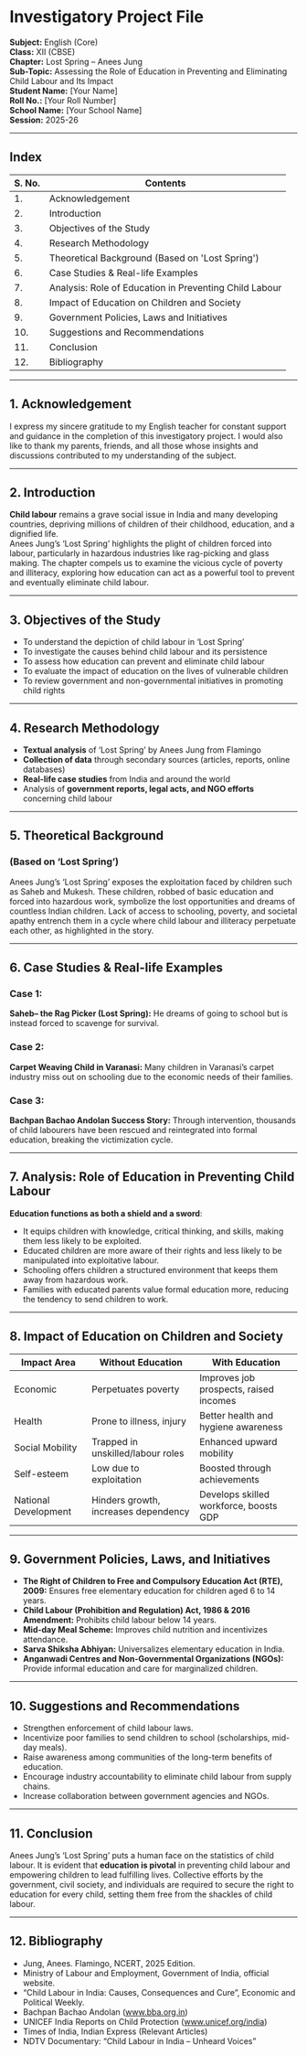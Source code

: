 <style>
h1 > a[href*="aarush-atharv2403"] {
    display: none !important;
}
</style>

# Investigatory Project File  
**Subject:** English (Core)  
**Class:** XII (CBSE)  
**Chapter:** Lost Spring – Anees Jung  
**Sub-Topic:** Assessing the Role of Education in Preventing and Eliminating Child Labour and Its Impact  
**Student Name:** [Your Name]  
**Roll No.:** [Your Roll Number]  
**School Name:** [Your School Name]  
**Session:** 2025-26

---

## Index

| S. No. | Contents                                                                 |
|--------|--------------------------------------------------------------------------|
| 1.     | Acknowledgement                                                          |
| 2.     | Introduction                                                             |
| 3.     | Objectives of the Study                                                  |
| 4.     | Research Methodology                                                     |
| 5.     | Theoretical Background (Based on 'Lost Spring')                          |
| 6.     | Case Studies & Real-life Examples                                        |
| 7.     | Analysis: Role of Education in Preventing Child Labour                   |
| 8.     | Impact of Education on Children and Society                              |
| 9.     | Government Policies, Laws and Initiatives                                |
| 10.    | Suggestions and Recommendations                                          |
| 11.    | Conclusion                                                               |
| 12.    | Bibliography                                                             |

---

## 1. Acknowledgement

I express my sincere gratitude to my English teacher for constant support and guidance in the completion of this investigatory project. I would also like to thank my parents, friends, and all those whose insights and discussions contributed to my understanding of the subject.

---

## 2. Introduction

**Child labour** remains a grave social issue in India and many developing countries, depriving millions of children of their childhood, education, and a dignified life.  
Anees Jung’s ‘Lost Spring’ highlights the plight of children forced into labour, particularly in hazardous industries like rag-picking and glass making. The chapter compels us to examine the vicious cycle of poverty and illiteracy, exploring how education can act as a powerful tool to prevent and eventually eliminate child labour.

---

## 3. Objectives of the Study

- To understand the depiction of child labour in ‘Lost Spring’
- To investigate the causes behind child labour and its persistence
- To assess how education can prevent and eliminate child labour
- To evaluate the impact of education on the lives of vulnerable children
- To review government and non-governmental initiatives in promoting child rights

---

## 4. Research Methodology

- **Textual analysis** of ‘Lost Spring’ by Anees Jung from Flamingo
- **Collection of data** through secondary sources (articles, reports, online databases)
- **Real-life case studies** from India and around the world
- Analysis of **government reports, legal acts, and NGO efforts** concerning child labour

---

## 5. Theoretical Background  
### (Based on ‘Lost Spring’)

Anees Jung’s ‘Lost Spring’ exposes the exploitation faced by children such as Saheb and Mukesh. These children, robbed of basic education and forced into hazardous work, symbolize the lost opportunities and dreams of countless Indian children. Lack of access to schooling, poverty, and societal apathy entrench them in a cycle where child labour and illiteracy perpetuate each other, as highlighted in the story.

---

## 6. Case Studies & Real-life Examples

### Case 1:  
**Saheb– the Rag Picker (Lost Spring):** He dreams of going to school but is instead forced to scavenge for survival.

### Case 2:  
**Carpet Weaving Child in Varanasi:** Many children in Varanasi’s carpet industry miss out on schooling due to the economic needs of their families.

### Case 3:  
**Bachpan Bachao Andolan Success Story:** Through intervention, thousands of child labourers have been rescued and reintegrated into formal education, breaking the victimization cycle.

---

## 7. Analysis: Role of Education in Preventing Child Labour

**Education functions as both a shield and a sword**:  
- It equips children with knowledge, critical thinking, and skills, making them less likely to be exploited.
- Educated children are more aware of their rights and less likely to be manipulated into exploitative labour.
- Schooling offers children a structured environment that keeps them away from hazardous work.
- Families with educated parents value formal education more, reducing the tendency to send children to work.

---

## 8. Impact of Education on Children and Society

| Impact Area            | Without Education                | With Education                             |
|-----------------------|----------------------------------|--------------------------------------------|
| Economic              | Perpetuates poverty              | Improves job prospects, raised incomes     |
| Health                | Prone to illness, injury         | Better health and hygiene awareness        |
| Social Mobility       | Trapped in unskilled/labour roles| Enhanced upward mobility                   |
| Self-esteem           | Low due to exploitation          | Boosted through achievements               |
| National Development  | Hinders growth, increases dependency | Develops skilled workforce, boosts GDP |

---

## 9. Government Policies, Laws, and Initiatives

- **The Right of Children to Free and Compulsory Education Act (RTE), 2009:** Ensures free elementary education for children aged 6 to 14 years.
- **Child Labour (Prohibition and Regulation) Act, 1986 & 2016 Amendment:** Prohibits child labour below 14 years.
- **Mid-day Meal Scheme:** Improves child nutrition and incentivizes attendance.
- **Sarva Shiksha Abhiyan:** Universalizes elementary education in India.
- **Anganwadi Centres and Non-Governmental Organizations (NGOs):** Provide informal education and care for marginalized children.

---

## 10. Suggestions and Recommendations

- Strengthen enforcement of child labour laws.
- Incentivize poor families to send children to school (scholarships, mid-day meals).
- Raise awareness among communities of the long-term benefits of education.
- Encourage industry accountability to eliminate child labour from supply chains.
- Increase collaboration between government agencies and NGOs.

---

## 11. Conclusion

Anees Jung’s ‘Lost Spring’ puts a human face on the statistics of child labour. It is evident that **education is pivotal** in preventing child labour and empowering children to lead fulfilling lives. Collective efforts by the government, civil society, and individuals are required to secure the right to education for every child, setting them free from the shackles of child labour.

---

## 12. Bibliography

- Jung, Anees. Flamingo, NCERT, 2025 Edition.
- Ministry of Labour and Employment, Government of India, official website.
- “Child Labour in India: Causes, Consequences and Cure”, Economic and Political Weekly.
- Bachpan Bachao Andolan (www.bba.org.in)
- UNICEF India Reports on Child Protection (www.unicef.org/india)
- Times of India, Indian Express (Relevant Articles)
- NDTV Documentary: “Child Labour in India – Unheard Voices”